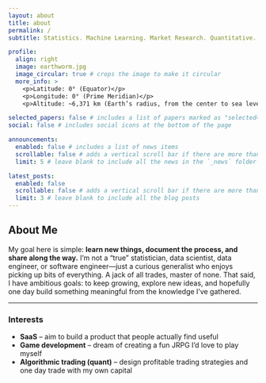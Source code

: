 ```yaml
---
layout: about
title: about
permalink: /
subtitle: Statistics. Machine Learning. Market Research. Quantitative.

profile:
  align: right
  image: earthworm.jpg
  image_circular: true # crops the image to make it circular
  more_info: >
    <p>Latitude: 0° (Equator)</p>
    <p>Longitude: 0° (Prime Meridian)</p>
    <p>Altitude: ~6,371 km (Earth’s radius, from the center to sea level)</p>

selected_papers: false # includes a list of papers marked as "selected={true}"
social: false # includes social icons at the bottom of the page

announcements:
  enabled: false # includes a list of news items
  scrollable: false # adds a vertical scroll bar if there are more than 3 news items
  limit: 5 # leave blank to include all the news in the `_news` folder

latest_posts:
  enabled: false
  scrollable: false # adds a vertical scroll bar if there are more than 3 new posts items
  limit: 3 # leave blank to include all the blog posts
---
```


## About Me

My goal here is simple: **learn new things, document the process, and share along the way.** I’m not a “true” statistician, data scientist, data engineer, or software engineer—just a curious generalist who enjoys picking up bits of everything. A jack of all trades, master of none. That said, I have ambitious goals: to keep growing, explore new ideas, and hopefully one day build something meaningful from the knowledge I’ve gathered.

---

### Interests

- **SaaS** – aim to build a product that people actually find useful  
- **Game development** – dream of creating a fun JRPG I’d love to play myself  
- **Algorithmic trading (quant)** – design profitable trading strategies and one day trade with my own capital  
